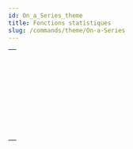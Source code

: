 ```yaml
---
id: On_a_Series_theme
title: Fonctions statistiques
slug: /commands/theme/On-a-Series
---
```


|                                                                                                 |
| ----------------------------------------------------------------------------------------------- |
| [<!-- INCLUDE #_command_.Average.Syntax -->](../../commands-legacy/average.md)<br/>             |
| [<!-- INCLUDE #_command_.Max.Syntax -->](../../commands-legacy/max.md)<br/>                     |
| [<!-- INCLUDE #_command_.Min.Syntax -->](../../commands-legacy/min.md)<br/>                     |
| [<!-- INCLUDE #_command_.Std deviation.Syntax -->](../../commands-legacy/std-deviation.md)<br/> |
| [<!-- INCLUDE #_command_.Sum.Syntax -->](../../commands-legacy/sum.md)<br/>                     |
| [<!-- INCLUDE #_command_.Sum squares.Syntax -->](../../commands-legacy/sum-squares.md)<br/>     |
| [<!-- INCLUDE #_command_.Variance.Syntax -->](../../commands-legacy/variance.md)<br/>           |
